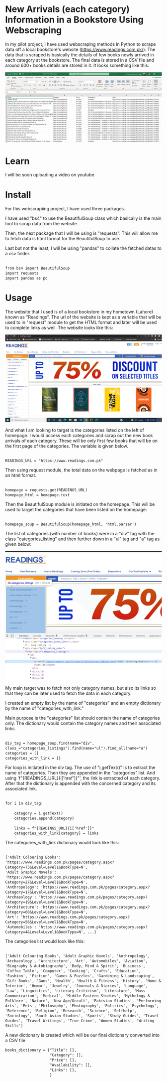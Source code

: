 # New Arrivals (each category) Information in a Bookstore Using Webscraping

In my pilot project, I have used webscraping methods in Python to scrape data off a local bookstore's website (https://www.readings.com.pk/). The data that is scraped is basically the details of few books newly arrived in each category at the bookstore. The final data is stored in a CSV file and around 600+ books details are stored in it. It looks something like this:



![Final Screenshot](/csv_screenshot.png)


# Learn

I will be soon uploading a video on youtube


# Install
For this webscrapiing project, I have used three packages. 

I have used "bs4" to use the BeautifulSoup class which basically is the main tool to scrap data from the website.

Then, the next package that I will be using is "requests". This will allow me to fetch data is html format for the BeautifulSoup to use.

Last but not the least, I will be using "pandas" to collate the fetched datas to a csv folder.

```

from bs4 import BeautifulSoup
import requests
import pandas as pd

```


# Usage

The website that I used is of a local bookstore in my hometown (Lahore) known as "Readings". The url of the website is kept as a variable that will be used to in "request" module to get the HTML format and later will be used to complete links as well. The website looks like this:


![Homepage Screenshot](/homepage_ss.png)


And what I am looking to target is the categories listed on the left of homepage. I would access each categories and scrap out the new book arrivals of each category. These will be only first few books that will be on the first page of the categories. The variable is given below.

```

READINGS_URL = "https://www.readings.com.pk"

```

Then using request module, the total data on the webpage is fetched as in an html format.

```

homepage = requests.get(READINGS_URL)
homepage_html = homepage.text

```

Then the BeautifulSoup module is initiated on the homepage. This will be used to target the categories that have been listed on the homepage:

```

homepage_soup = BeautifulSoup(homepage_html, 'html.parser')

```

The list of categories (with number of books) were in a "div" tag with the class "categories_listing" and then further down in a "ul" tag and "a" tag as given below:


![List of Categories Screenshot](/categories_list.png)

My main target was to fetch not only category names, but also its links so that they can be later used to fetch the data in each category.

I created an empty list by the name of "categories" and an empty dictionary by the name of "categories_with_link."

Main purpose is the "categories" list should contain the name of categories only. The dictionary would contain the category names and their associated links.


```

div_tag = homepage_soup.find(name="div", class_="categories_listings").find(name="ul").find_all(name="a")
categories = []
categories_with_link = {}

```

For loop is initiated in the div tag. The use of "i,getText()" is to extract the name of categories. Then they are appended in the "categories" list. And using 'f"{READINGS_URL}{i['href']}"', the link is extracted of each category. After that the dictionary is appended with the concerned category and its associated link.

```

for i in div_tag:

    category = i.getText()
    categories.append(category)

    links = f"{READINGS_URL}{i['href']}"
    categories_with_link[category] = links

```

The categories_with_link dictionary would look like this:


```

{'Adult Colouring Books': 'https://www.readings.com.pk/pages/category.aspx?Category=73&Level=Level1&BookType=N', 
'Adult Graphic Novels': 'https://www.readings.com.pk/pages/category.aspx?Category=27&Level=Level1&BookType=N', 
'Anthropology': 'https://www.readings.com.pk/pages/category.aspx?Category=17&Level=Level1&BookType=N', 
'Archaeology': 'https://www.readings.com.pk/pages/category.aspx?Category=19&Level=Level1&BookType=N', 
'Architecture': 'https://www.readings.com.pk/pages/category.aspx?Category=60&Level=Level1&BookType=N', 
'Art': 'https://www.readings.com.pk/pages/category.aspx?Category=56&Level=Level1&BookType=N', 
'Automobiles': 'https://www.readings.com.pk/pages/category.aspx?Category=4&Level=Level1&BookType=N', ...}

```

The categories list would look like this:

```

['Adult Colouring Books', 'Adult Graphic Novels', 'Anthropology', 'Archaeology', 'Architecture', 'Art', 'Automobiles', 'Aviation', 'Biography & Autobiography', 'Body, Mind & Spirit', 'Business', 'Coffee Table', 'Computer', 'Cooking', 'Crafts', 'Education', 'Fashion', 'Fiction', 'Games & Puzzles', 'Gardening & Landscaping', 'Gift Books', 'Guns', 'Health', 'Health & Fitness', 'History', 'Home & Interior', 'Humor', 'Jewelry', 'Journals & Diaries', 'Language', 'Law', 'Linguistics', 'Literary Criticism', 'Literature', 'Mass Communication', 'Medical', 'Middle Eastern Studies', 'Mythology & Folklore', 'Nature', 'New Age/Occult', 'Pakistan Studies', 'Performing Arts', 'Pets', 'Philosophy', 'Photography', 'Politics', 'Psychology', 'Reference', 'Religion', 'Research', 'Science', 'Selfhelp', 'Sociology', 'South Asian Studies', 'Sports', 'Study Guides', 'Travel Guides', 'Travel Writings', 'True Crime', 'Women Studies', 'Writing Skills']

```

A new dictionary is created which will be our final dictionary converted into a CSV file

```
books_dictionary = {"Title": [],
                    "Category": [],
                    "Price": [],
                    "Availability": [],
                    "Links": [],
                    }
```
